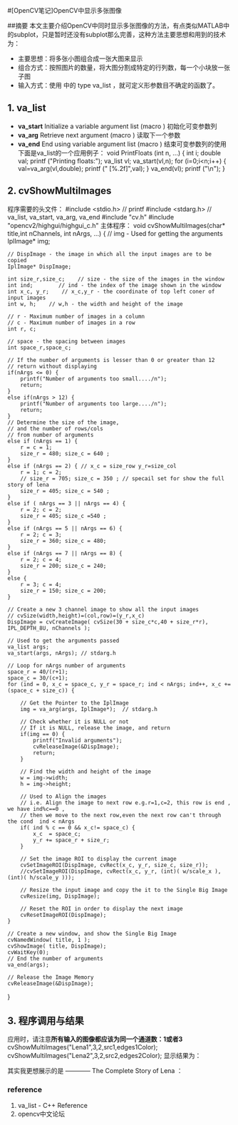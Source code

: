 <!-- pandoc -s blog0.md -o blog0.html -->
#[OpenCV笔记]OpenCV中显示多张图像

##摘要
本文主要介绍OpenCV中同时显示多张图像的方法，有点类似MATLAB中的subplot，只是暂时还没有subplot那么完善，这种方法主要思想和用到的技术为：

- 主要思想：将多张小图组合成一张大图来显示
- 组合方式：按照图片的数量，将大图分割成特定的行列数，每一个小块放一张子图
- 输入方式：使用<cstdarg> 中的 type va_list ，就可定义形参数目不确定的函数了。

## 1. va_list

- **va_start**    Initialize a variable argument list (macro ) 初始化可变参数列
- **va_arg**      Retrieve next argument (macro ) 读取下一个参数
- **va_end**      End using variable argument list (macro ) 结束可变参数列的使用
下面是va_list的一个应用例子：
void PrintFloats (int n, ...)
{
  int i;
  double val;
  printf ("Printing floats:");
  va_list vl;
  va_start(vl,n);
  for (i=0;i<n;i++)
  {
    val=va_arg(vl,double);
    printf (" [%.2f]",val);
  }
  va_end(vl);
  printf ("\n");
}


## 2. cvShowMultiImages
程序需要的头文件：
#include <stdio.h>  // printf
#include <stdarg.h> // va_list, va_start, va_arg, va_end 
#include "cv.h" 
#include "opencv2/highgui/highgui_c.h"
主体程序：
void cvShowMultiImages(char* title,int nChannels, int nArgs, ...) 
{
    // img - Used for getting the arguments 
    IplImage* img;

    // DispImage - the image in which all the input images are to be copied
    IplImage* DispImage;

    int size_r,size_c;    // size - the size of the images in the window
    int ind;        // ind - the index of the image shown in the window
    int x_c, y_r;    // x_c,y_r - the coordinate of top left coner of input images
    int w, h;    // w,h - the width and height of the image

    // r - Maximum number of images in a column 
    // c - Maximum number of images in a row 
    int r, c;

    // space - the spacing between images
    int space_r,space_c;

    // If the number of arguments is lesser than 0 or greater than 12
    // return without displaying 
    if(nArgs <= 0) {
        printf("Number of arguments too small..../n");
        return;
    }
    else if(nArgs > 12) {
        printf("Number of arguments too large..../n");
        return;
    }
    // Determine the size of the image, 
    // and the number of rows/cols 
    // from number of arguments 
    else if (nArgs == 1) {
        r = c = 1;
        size_r = 480; size_c = 640 ; 
    }
    else if (nArgs == 2) { // x_c = size_row y_r=size_col
        r = 1; c = 2;
        // size_r = 705; size_c = 350 ; // specail set for show the full story of lena
        size_r = 405; size_c = 540 ; 
    }
    else if ( nArgs == 3 || nArgs == 4) {
        r = 2; c = 2;
        size_r = 405; size_c =540 ; 
    }
    else if (nArgs == 5 || nArgs == 6) {
        r = 2; c = 3;
        size_r = 360; size_c = 480;
    }
    else if (nArgs == 7 || nArgs == 8) {
        r = 2; c = 4;
        size_r = 200; size_c = 240;
    }
    else {
        r = 3; c = 4;
        size_r = 150; size_c = 200; 
    }

    // Create a new 3 channel image to show all the input images 
    // cvSize(width,height)=(col,row)=(y_r,x_c) 
    DispImage = cvCreateImage( cvSize(30 + size_c*c,40 + size_r*r), IPL_DEPTH_8U, nChannels );

    // Used to get the arguments passed
    va_list args;
    va_start(args, nArgs); // stdarg.h

    // Loop for nArgs number of arguments
    space_r = 40/(r+1);
    space_c = 30/(c+1);
    for (ind = 0, x_c = space_c, y_r = space_r; ind < nArgs; ind++, x_c += (space_c + size_c)) {

        // Get the Pointer to the IplImage
        img = va_arg(args, IplImage*);  // stdarg.h

        // Check whether it is NULL or not
        // If it is NULL, release the image, and return
        if(img == 0) {
            printf("Invalid arguments");
            cvReleaseImage(&DispImage);
            return;
        }

        // Find the width and height of the image
        w = img->width;
        h = img->height;

        // Used to Align the images
        // i.e. Align the image to next row e.g.r=1,c=2, this row is end , we have ind%c==0 ,
        // then we move to the next row,even the next row can't through the cond  ind < nArgs
        if( ind % c == 0 && x_c!= space_c) {
            x_c  = space_c;
            y_r += space_r + size_r;
        }

        // Set the image ROI to display the current image
        cvSetImageROI(DispImage, cvRect(x_c, y_r, size_c, size_r));
        //cvSetImageROI(DispImage, cvRect(x_c, y_r, (int)( w/scale_x ), (int)( h/scale_y )));

        // Resize the input image and copy the it to the Single Big Image
        cvResize(img, DispImage);

        // Reset the ROI in order to display the next image
        cvResetImageROI(DispImage);
    }

    // Create a new window, and show the Single Big Image
    cvNamedWindow( title, 1 );
    cvShowImage( title, DispImage);
    cvWaitKey(0);
    // End the number of arguments
    va_end(args);

    // Release the Image Memory
    cvReleaseImage(&DispImage);
}

## 3. 程序调用与结果
应用时，请注意**所有输入的图像都应该为同一个通道数：1或者3**
cvShowMultiImages("Lena1",3,2,src1,edges1Color);
cvShowMultiImages("Lena2",3,2,src2,edges2Color);
显示结果为：

其实我更想展示的是 ———— The Complete Story of Lena ：

### reference
1. va_list - C++ Reference
2. opencv中文论坛